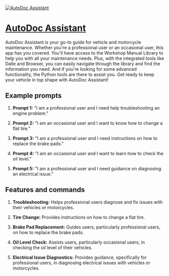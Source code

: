 [![AutoDoc Assistant](https://files.oaiusercontent.com/file-XQPPTNxsx4ayMV5d3t8vrqWL?se=2123-10-16T13%3A11%3A09Z&sp=r&sv=2021-08-06&sr=b&rscc=max-age%3D31536000%2C%20immutable&rscd=attachment%3B%20filename%3D4ce1edde-6510-497b-b59d-cbf71fa17663.png&sig=sBGgyYA5tnvhPq/HXLYWgyHsSpKRCajjc0AqZdoWY98%3D)](https://chat.openai.com/g/g-magaMxcGG-autodoc-assistant)

# [AutoDoc Assistant](https://chat.openai.com/g/g-magaMxcGG-autodoc-assistant)

AutoDoc Assistant is your go-to guide for vehicle and motorcycle maintenance. Whether you're a professional user or an occasional user, this app has you covered. You'll have access to the Workshop Manual Library to help you with all your maintenance needs. Plus, with the integrated tools like Dalle and Browser, you can easily navigate through the library and find the information you need. And if you're looking for some advanced functionality, the Python tools are there to assist you. Get ready to keep your vehicle in top shape with AutoDoc Assistant!

## Example prompts

1. **Prompt 1:** "I am a professional user and I need help troubleshooting an engine problem."

2. **Prompt 2:** "I am an occasional user and I want to know how to change a flat tire."

3. **Prompt 3:** "I am a professional user and I need instructions on how to replace the brake pads."

4. **Prompt 4:** "I am an occasional user and I want to learn how to check the oil level."

5. **Prompt 5:** "I am a professional user and I need guidance on diagnosing an electrical issue."

## Features and commands

1. **Troubleshooting:** Helps professional users diagnose and fix issues with their vehicles or motorcycles.

2. **Tire Change:** Provides instructions on how to change a flat tire.

3. **Brake Pad Replacement:** Guides users, particularly professional users, on how to replace the brake pads.

4. **Oil Level Check:** Assists users, particularly occasional users, in checking the oil level of their vehicles.

5. **Electrical Issue Diagnostics:** Provides guidance, specifically for professional users, in diagnosing electrical issues with vehicles or motorcycles.